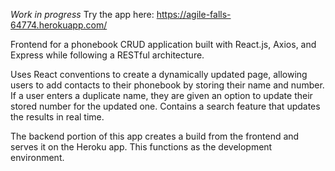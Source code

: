 *Work in progress*
Try the app here: https://agile-falls-64774.herokuapp.com/

Frontend for a phonebook CRUD application built with React.js, Axios, and Express while following a RESTful architecture. 

Uses React conventions to create a dynamically updated page, allowing users to add contacts to their phonebook by storing their name and number. If a user enters a duplicate name, they are given an option to update their stored number for the updated one. Contains a search feature that updates the results in real time.

The backend portion of this app creates a build from the frontend and serves it on the Heroku app. This functions as the development environment.

